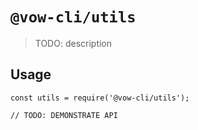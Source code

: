 # `@vow-cli/utils`

> TODO: description

## Usage

```
const utils = require('@vow-cli/utils');

// TODO: DEMONSTRATE API
```
